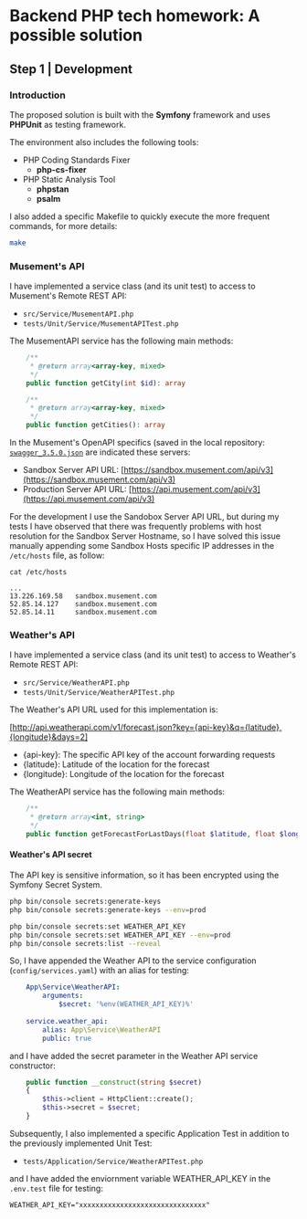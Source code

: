# Backend PHP tech homework: A possible solution

## Step 1 | Development

### Introduction

The proposed solution is built with the **Symfony** framework and uses **PHPUnit** as testing framework.

The environment also includes the following tools:

- PHP Coding Standards Fixer
  - **php-cs-fixer**
- PHP Static Analysis Tool
  - **phpstan**
  - **psalm**

I also added a specific Makefile to quickly execute the more frequent commands, for more details:

```bash
make
```  

### Musement's API

I have implemented a service class (and its unit test) to access to Musement's Remote REST API:

- `src/Service/MusementAPI.php`
- `tests/Unit/Service/MusementAPITest.php`

The MusementAPI service has the following main methods:

```php
    /**
     * @return array<array-key, mixed>
     */
    public function getCity(int $id): array

    /**
     * @return array<array-key, mixed>
     */
    public function getCities(): array
```

In the Musement's OpenAPI specifics (saved in the local repository: [`swagger_3.5.0.json`](./api.musement.com/swagger_3.5.0.json) are indicated these servers:

- Sandbox Server API URL: [https://sandbox.musement.com/api/v3](https://sandbox.musement.com/api/v3)
- Production Server API URL: [https://api.musement.com/api/v3](https://api.musement.com/api/v3)

For the development I use the Sandobox Server API URL, but during my tests I have observed that there was frequently problems with host resolution for the Sandbox Server Hostname, so I have solved this issue manually appending some Sandbox Hosts specific IP addresses in the `/etc/hosts` file, as follow:  

`cat /etc/hosts`

```console
... 
13.226.169.58   sandbox.musement.com
52.85.14.127    sandbox.musement.com
52.85.14.11     sandbox.musement.com
```

### Weather's API

I have implemented a service class (and its unit test) to access to Weather's Remote REST API:

- `src/Service/WeatherAPI.php`
- `tests/Unit/Service/WeatherAPITest.php`

The Weather's API URL used for this implementation is:

[http://api.weatherapi.com/v1/forecast.json?key={api-key}&q={latitude},{longitude}&days=2]

- {api-key}: The specific API key of the account forwarding requests
- {latitude}: Latitude of the location for the forecast
- {longitude}: Longitude of the location for the forecast

The WeatherAPI service has the following main methods:

```php
    /**
     * @return array<int, string>
     */
    public function getForecastForLastDays(float $latitude, float $longitude): array
```

#### Weather's API secret

The API key is sensitive information, so it has been encrypted using the Symfony Secret System.  

```bash
php bin/console secrets:generate-keys
php bin/console secrets:generate-keys --env=prod
```

```bash
php bin/console secrets:set WEATHER_API_KEY
php bin/console secrets:set WEATHER_API_KEY --env=prod
php bin/console secrets:list --reveal
```

So, I have appended the Weather API to the service configuration (`config/services.yaml`) with an alias for testing:

```yaml
    App\Service\WeatherAPI:
        arguments: 
            $secret: '%env(WEATHER_API_KEY)%'
    
    service.weather_api:
        alias: App\Service\WeatherAPI
        public: true
```

and I have added the secret parameter in the Weather API service constructor:

```php
    public function __construct(string $secret)
    {
        $this->client = HttpClient::create();
        $this->secret = $secret;
    }
```

Subsequently, I also implemented a specific Application Test in addition to the previously implemented Unit Test:

- `tests/Application/Service/WeatherAPITest.php`

and I have added the enviornment variable WEATHER_API_KEY in the `.env.test` file for testing:  

```console
WEATHER_API_KEY="xxxxxxxxxxxxxxxxxxxxxxxxxxxxxxx"
```
